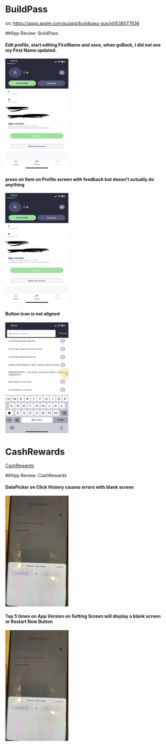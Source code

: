 # BuildPass
src https://apps.apple.com/au/app/buildpass-aus/id1538577836


##App Review: BuildPass


#### Edit profile, start editing FirstName and save, when goBack, I did not see my First Name updated.
  <img src="assets/profile_screen.jpg" alt="Profile Picture" style="width: 200px; height: 350px;">

#### press on Item on Profile screen with feedback but doesn't actually do anything
  <img src="assets/profile_screen.jpg" alt="Profile Picture" style="width: 200px; height: 350px;">

#### Button Icon is not aligned
  <img src="assets/search_screen.jpg" alt="Profile Picture" style="width: 200px; height: 350px;">


# CashRewards
[CashRewards](https://apps.apple.com/au/app/cashrewards-cashback-rewards/id1435807627)


##App Review: CashRewards

#### DatePicker on Click History causes errors with blank screen
  <img src="assets/datepicker.png" alt="Date picker screen" style="width: 200px; height: 350px;">


#### Tap 5 times on App Version on Setting Screen will display a blank screen or Restart Now Button
  <img src="assets/datepicker.png" alt="Date picker screen" style="width: 200px; height: 350px;">
